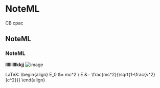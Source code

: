 # NoteML
CB cpac


## NoteML
### NoteML
**lllllllllkkjj**
![image](https://user-images.githubusercontent.com/118517246/202654648-da8b7996-4167-40d1-951f-5418d322702a.png)

LaTeX:
  \begin{align}
    E_0 &= mc^2 \\
    E &= \frac{mc^2}{\sqrt{1-\frac{v^2}{c^2}}}
  \end{align}
  
